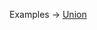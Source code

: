 <p class="ExampleLinks">Examples <span class="ExampleLinksTitleSeparator">-></span> <a href="../../examples/document-builder/union">Union</a></p>
